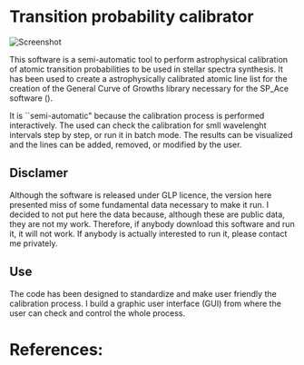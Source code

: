# Transition probability calibrator

![Screenshot](https://github.com/liveb/welcome.png)

This software is a semi-automatic tool to perform astrophysical calibration
of atomic transition probabilities to be used in stellar spectra synthesis.
It has been used to create a astrophysically calibrated atomic line list
for the creation of the General Curve of Growths library necessary for the
SP_Ace software ().

It is ``semi-automatic" because the calibration process is performed
interactively. The used can check the calibration for smll wavelenght
intervals step by step, or run it in batch mode. The results can be
visualized and the lines can be added, removed, or modified by the user.

## Disclamer

Although the software is released under GLP licence, the version here
presented miss of some fundamental data necessary to make it run. I decided
to not put here the data because, although these are public data, they are
not my work. Therefore, if anybody download this software and run it, it
will not work. If anybody is actually interested to run it, please contact
me privately.

## Use
The code has been designed to standardize and make user friendly the
calibration process. I build a graphic user interface (GUI) from where the
user can check and control the whole process.



# References:

